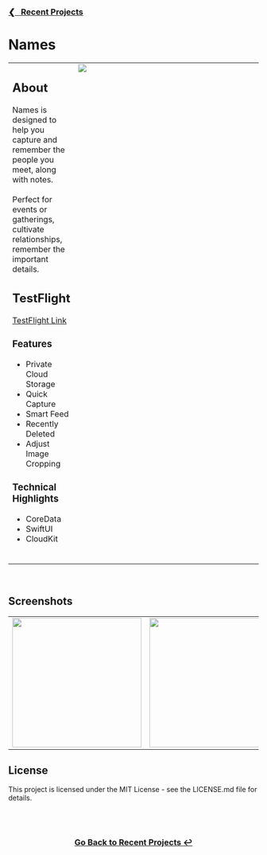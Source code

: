 <h3><a href="https://github.com/ricardonovelot">❮‎‎‎ &nbsp; Recent Projects</a></h3>

<h1>Names</h1>

<table>
<tr>
<td valign="top">

<h2>About</h2>

<p>
    Names is designed to help you capture and remember the people you meet, along with notes. <br> <br>
    Perfect for events or gatherings, cultivate relationships, remember the important details. <br>
</p>

<h2>TestFlight</h2>
<a href="https://testflight.apple.com/join/NuON0fEq">TestFlight Link</a>
<br>

<h3>Features</h3>
<ul>
<li>Private Cloud Storage</li>
<li>Quick Capture</li>
<li>Smart Feed</li>
<li>Recently Deleted</li>
<li>Adjust Image Cropping</li>
</ul>

<h3>Technical Highlights</h3>
<ul>
<li>CoreData</li>
<li>SwiftUI</li>
<li>CloudKit</li>
</ul>
<br>

</td>
<td valign="top" width="400">
<img src="https://github.com/user-attachments/assets/3a4f9d10-0395-4a90-b206-b4af0f6c6f66" >
</td>
</tr>
</table>
<br>
<h2>Screenshots</h2>

<table align="center">
<tr>
<td valign="top">
  <img src="https://github.com/user-attachments/assets/f557ed8e-d5ab-40fa-8a7d-3dc41e8f5be6" width="260">
</td>

<td valign="top">
  <img src="https://github.com/user-attachments/assets/f6fd2fe2-59d5-4996-be56-68a80eb261a0" width="260">
</td>

<td valign="top">
  <img src="https://github.com/user-attachments/assets/9155d19f-5d4e-48ac-a674-297b9c786832" width="260">
</td>
  
</tr>
</table>

  
<h2>License</h2>
<p>This project is licensed under the MIT License - see the LICENSE.md file for details.</p>
<br>

<br>
<h3 align="center"><a href="https://github.com/ricardonovelot">Go Back to Recent Projects ↩</a></h3>
<br>

